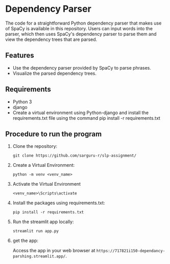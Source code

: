 # Dependency Parser

The code for a straightforward Python dependency parser that makes use of SpaCy is available in this repository. Users can input words into the parser, which then uses SpaCy's dependency parser to parse them and view the dependency trees that are parsed.

## Features

- Use the dependency parser provided by SpaCy to parse phrases.
- Visualize the parsed dependency trees.

## Requirements

- Python 3
- django
- Create a virtual environment using Python-django and install the requirements.txt file using the command pip install -r requirements.txt

## Procedure to run the program

1. Clone the repository:

    ```Terminal
    git clone https://github.com/sarguru-r/slp-assignment/

2. Create a Virtual Environment:

    ```Terminal
    python -m venv <venv_name>

3. Activate the Virtual Environment
    ```Terminal
    <venv_name>\Scripts\activate

4. Install the packages using requirements.txt:

    ```Terminal
    pip install -r requirements.txt

5. Run the streamlit app locally:

    ```Terminal
    streamlit run app.py

6. get the app:

    Access the app in your web browser at `https://717821i150-dependancy-parshing.streamlit.app/`.

